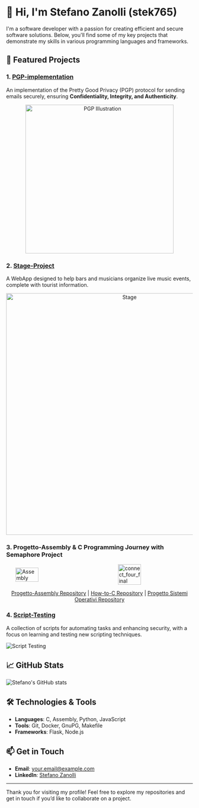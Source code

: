 # 👋 Hi, I'm Stefano Zanolli (stek765)

I'm a software developer with a passion for creating efficient and secure software solutions. Below, you'll find some of my key projects that demonstrate my skills in various programming languages and frameworks.

## 🚀 Featured Projects

### 1. [PGP-implementation](https://github.com/stek765/PGP-implementation)
An implementation of the Pretty Good Privacy (PGP) protocol for sending emails securely, ensuring **Confidentiality, Integrity, and Authenticity**.
<p align="center">
<img src="https://github.com/user-attachments/assets/5e3541e9-1381-4b5c-90bd-16692bc833a6" alt="PGP Illustration" width="400"/>
</p>



### 2. [Stage-Project](https://github.com/stek765/Stage-Project)
A WebApp designed to help bars and musicians organize live music events, complete with tourist information.

<p align="center">
<img src="https://github.com/user-attachments/assets/ef24f299-c2a9-449b-860f-5a0a63efdde8" alt="Stage" width="650" />
</p>

### 3. Progetto-Assembly & C Programming Journey with Semaphore Project

<div style="display: flex; justify-content: center; align-items: center;">
  <img src="https://github.com/user-attachments/assets/1cba3624-3aa7-4c07-b6f8-da799b790a52" alt="Assembly" width="35%" />
  <div style="width: 20%;"></div>
  <img src="https://github.com/user-attachments/assets/985a7e5b-b71a-400a-9c64-051c9d37eed3" alt="connect_four_final" width="35%" />
</div>


<p align="center" >
  <a href="https://github.com/stek765/Progetto-Assembly">Progetto-Assembly Repository</a> | 
  <a href="https://github.com/stek765/How-to-C">How-to-C Repository</a> | 
  <a href="https://github.com/stek765/Progetto-Sistemi-Operativi">Progetto Sistemi Operativi Repository</a>
</p>



### 4. [Script-Testing](https://github.com/stek765/Script-Testing)
A collection of scripts for automating tasks and enhancing security, with a focus on learning and testing new scripting techniques.

![Script Testing](https://user-images.githubusercontent.com/path/to/image.png)

## 📈 GitHub Stats

![Stefano's GitHub stats](https://github-readme-stats.vercel.app/api?username=stek765&show_icons=true&theme=radical)

## 🛠️ Technologies & Tools

- **Languages**: C, Assembly, Python, JavaScript
- **Tools**: Git, Docker, GnuPG, Makefile
- **Frameworks**: Flask, Node.js

## 📫 Get in Touch

- **Email**: [your.email@example.com](mailto:your.email@example.com)
- **LinkedIn**: [Stefano Zanolli](https://www.linkedin.com/in/yourprofile)

---

Thank you for visiting my profile! Feel free to explore my repositories and get in touch if you’d like to collaborate on a project.
